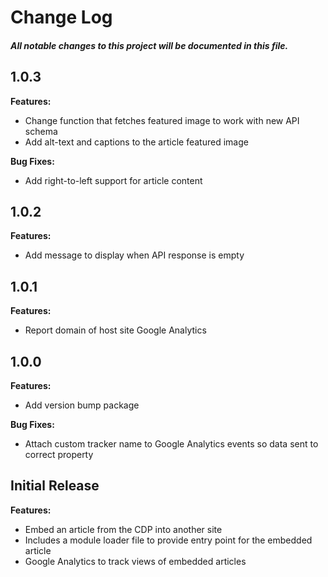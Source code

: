 # Change Log
##### All notable changes to this project will be documented in this file.

## 1.0.3

**Features:**
- Change function that fetches featured image to work with new API schema
- Add alt-text and captions to the article featured image

**Bug Fixes:**
- Add right-to-left support for article content

## 1.0.2

**Features:**
- Add message to display when API response is empty

## 1.0.1

**Features:**
- Report domain of host site Google Analytics

## 1.0.0

**Features:**
- Add version bump package

**Bug Fixes:**
- Attach custom tracker name to Google Analytics events so data sent to correct property

## Initial Release

**Features:**

- Embed an article from the CDP into another site
- Includes a module loader file to provide entry point for the embedded article
- Google Analytics to track views of embedded articles